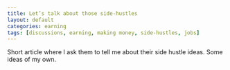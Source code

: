 ```yaml
---
title: Let’s talk about those side-hustles
layout: default
categories: earning
tags: [discussions, earning, making money, side-hustles, jobs]
---
```

Short article where I ask them to tell me about their side hustle ideas.
Some ideas of my own.
